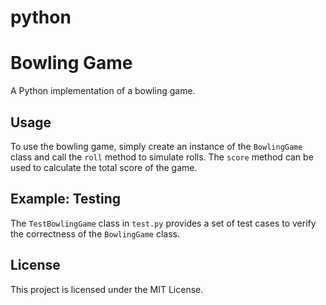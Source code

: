 # python
Bowling Game
==========

A Python implementation of a bowling game.

Usage
-----

To use the bowling game, simply create an instance of the `BowlingGame` class and call the `roll` method to simulate rolls. The `score` method can be used to calculate the total score of the game.

Example:
Testing
-------

The `TestBowlingGame` class in `test.py` provides a set of test cases to verify the correctness of the `BowlingGame` class.

License
-------

This project is licensed under the MIT License.